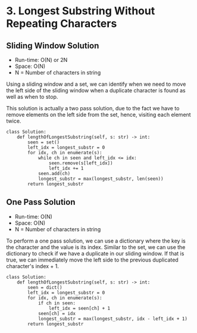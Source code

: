 # 3. Longest Substring Without Repeating Characters

## Sliding Window Solution
- Run-time: O(N) or 2N
- Space: O(N)
- N = Number of characters in string

Using a sliding window and a set, we can identify when we need to move the left side of the sliding window when a duplicate character is found as well as when to stop.

This solution is actually a two pass solution, due to the fact we have to remove elements on the left side from the set, hence, visiting each element twice.

```
class Solution:
    def lengthOfLongestSubstring(self, s: str) -> int:
        seen = set()
        left_idx = longest_substr = 0
        for idx, ch in enumerate(s):
            while ch in seen and left_idx <= idx:
                seen.remove(s[left_idx])
                left_idx += 1
            seen.add(ch)
            longest_substr = max(longest_substr, len(seen))
        return longest_substr
```

## One Pass Solution
- Run-time: O(N)
- Space: O(N)
- N = Number of characters in string

To perform a one pass solution, we can use a dictionary where the key is the character and the value is its index.
Similar to the set, we can use the dictionary to check if we have a duplicate in our sliding window.
If that is true, we can immediately move the left side to the previous duplicated character's index + 1.

```
class Solution:
    def lengthOfLongestSubstring(self, s: str) -> int:
        seen = dict()
        left_idx = longest_substr = 0
        for idx, ch in enumerate(s):
            if ch in seen:
                left_idx = seen[ch] + 1
            seen[ch] = idx
            longest_substr = max(longest_substr, idx - left_idx + 1)
        return longest_substr
```

